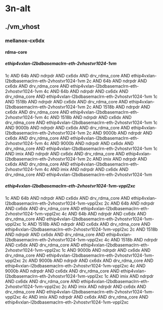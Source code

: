 # 3n-alt
## ./vm_vhost
### mellanox-cx6dx
#### rdma-core
##### ethip4vxlan-l2bdbasemaclrn-eth-2vhostvr1024-1vm
1c AND 64b AND ndrpdr AND cx6dx AND drv_rdma_core AND ethip4vxlan-l2bdbasemaclrn-eth-2vhostvr1024-1vm
2c AND 64b AND ndrpdr AND cx6dx AND drv_rdma_core AND ethip4vxlan-l2bdbasemaclrn-eth-2vhostvr1024-1vm
4c AND 64b AND ndrpdr AND cx6dx AND drv_rdma_core AND ethip4vxlan-l2bdbasemaclrn-eth-2vhostvr1024-1vm
1c AND 1518b AND ndrpdr AND cx6dx AND drv_rdma_core AND ethip4vxlan-l2bdbasemaclrn-eth-2vhostvr1024-1vm
2c AND 1518b AND ndrpdr AND cx6dx AND drv_rdma_core AND ethip4vxlan-l2bdbasemaclrn-eth-2vhostvr1024-1vm
4c AND 1518b AND ndrpdr AND cx6dx AND drv_rdma_core AND ethip4vxlan-l2bdbasemaclrn-eth-2vhostvr1024-1vm
1c AND 9000b AND ndrpdr AND cx6dx AND drv_rdma_core AND ethip4vxlan-l2bdbasemaclrn-eth-2vhostvr1024-1vm
2c AND 9000b AND ndrpdr AND cx6dx AND drv_rdma_core AND ethip4vxlan-l2bdbasemaclrn-eth-2vhostvr1024-1vm
4c AND 9000b AND ndrpdr AND cx6dx AND drv_rdma_core AND ethip4vxlan-l2bdbasemaclrn-eth-2vhostvr1024-1vm
1c AND imix AND ndrpdr AND cx6dx AND drv_rdma_core AND ethip4vxlan-l2bdbasemaclrn-eth-2vhostvr1024-1vm
2c AND imix AND ndrpdr AND cx6dx AND drv_rdma_core AND ethip4vxlan-l2bdbasemaclrn-eth-2vhostvr1024-1vm
4c AND imix AND ndrpdr AND cx6dx AND drv_rdma_core AND ethip4vxlan-l2bdbasemaclrn-eth-2vhostvr1024-1vm
##### ethip4vxlan-l2bdbasemaclrn-eth-2vhostvr1024-1vm-vppl2xc
1c AND 64b AND ndrpdr AND cx6dx AND drv_rdma_core AND ethip4vxlan-l2bdbasemaclrn-eth-2vhostvr1024-1vm-vppl2xc
2c AND 64b AND ndrpdr AND cx6dx AND drv_rdma_core AND ethip4vxlan-l2bdbasemaclrn-eth-2vhostvr1024-1vm-vppl2xc
4c AND 64b AND ndrpdr AND cx6dx AND drv_rdma_core AND ethip4vxlan-l2bdbasemaclrn-eth-2vhostvr1024-1vm-vppl2xc
1c AND 1518b AND ndrpdr AND cx6dx AND drv_rdma_core AND ethip4vxlan-l2bdbasemaclrn-eth-2vhostvr1024-1vm-vppl2xc
2c AND 1518b AND ndrpdr AND cx6dx AND drv_rdma_core AND ethip4vxlan-l2bdbasemaclrn-eth-2vhostvr1024-1vm-vppl2xc
4c AND 1518b AND ndrpdr AND cx6dx AND drv_rdma_core AND ethip4vxlan-l2bdbasemaclrn-eth-2vhostvr1024-1vm-vppl2xc
1c AND 9000b AND ndrpdr AND cx6dx AND drv_rdma_core AND ethip4vxlan-l2bdbasemaclrn-eth-2vhostvr1024-1vm-vppl2xc
2c AND 9000b AND ndrpdr AND cx6dx AND drv_rdma_core AND ethip4vxlan-l2bdbasemaclrn-eth-2vhostvr1024-1vm-vppl2xc
4c AND 9000b AND ndrpdr AND cx6dx AND drv_rdma_core AND ethip4vxlan-l2bdbasemaclrn-eth-2vhostvr1024-1vm-vppl2xc
1c AND imix AND ndrpdr AND cx6dx AND drv_rdma_core AND ethip4vxlan-l2bdbasemaclrn-eth-2vhostvr1024-1vm-vppl2xc
2c AND imix AND ndrpdr AND cx6dx AND drv_rdma_core AND ethip4vxlan-l2bdbasemaclrn-eth-2vhostvr1024-1vm-vppl2xc
4c AND imix AND ndrpdr AND cx6dx AND drv_rdma_core AND ethip4vxlan-l2bdbasemaclrn-eth-2vhostvr1024-1vm-vppl2xc